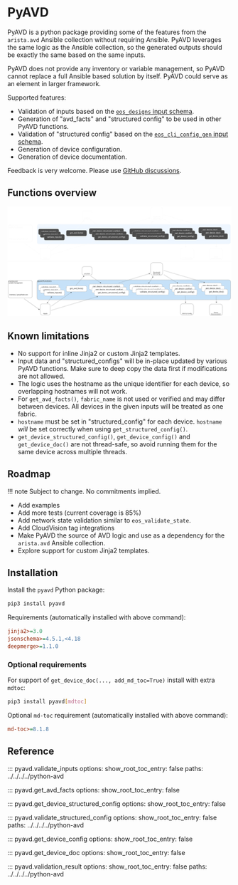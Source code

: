 <!--
  ~ Copyright (c) 2023 Arista Networks, Inc.
  ~ Use of this source code is governed by the Apache License 2.0
  ~ that can be found in the LICENSE file.
  -->

# PyAVD

PyAVD is a python package providing some of the features from the `arista.avd` Ansible collection without requiring Ansible. PyAVD leverages the same logic as the Ansible collection, so the generated outputs should be exactly the same based on the same inputs.

PyAVD does not provide any inventory or variable management, so PyAVD cannot replace a full Ansible based solution by itself. PyAVD could serve as an element in larger framework.

Supported features:

- Validation of inputs based on the [`eos_designs` input schema](../roles/eos_designs/docs/input-variables.md).
- Generation of "avd_facts" and "structured config" to be used in other PyAVD functions.
- Validation of "structured config" based on the [`eos_cli_config_gen` input schema](../roles/eos_cli_config_gen/docs/input-variables.md).
- Generation of device configuration.
- Generation of device documentation.

Feedback is very welcome. Please use [GitHub discussions](https://github.com/aristanetworks/ansible-avd/discussions).

## Functions overview

![Arista AVD Overview](_media/pyavd_functions_dark.svg#only-dark)
![Arista AVD Overview](_media/pyavd_functions_light.svg#only-light)

## Known limitations

- No support for inline Jinja2 or custom Jinja2 templates.
- Input data and "structured_configs" will be in-place updated by various PyAVD functions.
  Make sure to deep copy the data first if modifications are not allowed.
- The logic uses the hostname as the unique identifier for each device, so overlapping hostnames will not work.
- For `get_avd_facts()`, `fabric_name` is not used or verified and may differ between devices.
  All devices in the given inputs will be treated as one fabric.
- `hostname` must be set in "structured_config" for each device. `hostname` *will* be set correctly when using `get_structured_config()`.
- `get_device_structured_config()`, `get_device_config()` and `get_device_doc()` are not thread-safe, so avoid running them for the same device across multiple threads.

## Roadmap

!!! note
    Subject to change. No commitments implied.

- Add examples
- Add more tests (current coverage is 85%)
- Add network state validation similar to `eos_validate_state`.
- Add CloudVision tag integrations
- Make PyAVD the source of AVD logic and use as a dependency for the `arista.avd` Ansible collection.
- Explore support for custom Jinja2 templates.

## Installation

Install the `pyavd` Python package:

```sh
pip3 install pyavd
```

Requirements (automatically installed with above command):

```ini
jinja2>=3.0
jsonschema>=4.5.1,<4.18
deepmerge>=1.1.0
```

### Optional requirements

For support of `get_device_doc(..., add_md_toc=True)` install with extra `mdtoc`:

```sh
pip3 install pyavd[mdtoc]
```

Optional `md-toc` requirement (automatically installed with above command):

```ini
md-toc>=8.1.8
```

## Reference

::: pyavd.validate_inputs
    options:
      show_root_toc_entry: false
      paths: ../../../../python-avd

::: pyavd.get_avd_facts
    options:
      show_root_toc_entry: false

::: pyavd.get_device_structured_config
    options:
      show_root_toc_entry: false

::: pyavd.validate_structured_config
    options:
      show_root_toc_entry: false
      paths: ../../../../python-avd

::: pyavd.get_device_config
    options:
      show_root_toc_entry: false

::: pyavd.get_device_doc
    options:
      show_root_toc_entry: false

::: pyavd.validation_result
    options:
      show_root_toc_entry: false
      paths: ../../../../python-avd
